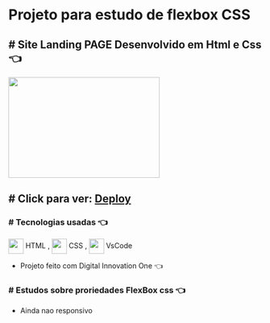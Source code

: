 # Projeto para estudo de flexbox CSS 
[//]: <> ()

## # Site Landing PAGE Desenvolvido em Html e Css 👈
<img align="center" height="200" width="300" src="https://user-images.githubusercontent.com/89491372/147566301-f1b0474a-4b36-4414-b086-892fc11a6922.png">

## # Click para ver: <a href='https://joaogabrielz.github.io/landingFlex/'>Deploy</a> 

### # Tecnologias usadas 👈 
<img align="center" height="30" width="30" src="https://cdn.jsdelivr.net/gh/devicons/devicon/icons/html5/html5-original.svg"> HTML , 
<img align="center" height="30" width="30" src="https://cdn.jsdelivr.net/gh/devicons/devicon/icons/css3/css3-original.svg"> CSS , 
<img align="center" height="30" width="30" src="https://cdn.jsdelivr.net/gh/devicons/devicon/icons/vscode/vscode-original.svg"> 
VsCode 
- Projeto feito com Digital Innovation One 👈
### # Estudos sobre proriedades FlexBox css 👈
 - Ainda nao responsivo
